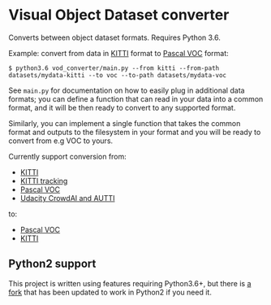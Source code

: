 # Visual Object Dataset converter

Converts between object dataset formats. Requires Python 3.6.

Example: convert from data in [KITTI](http://www.cvlibs.net/datasets/kitti/eval_object.php) format to
[Pascal VOC](http://host.robots.ox.ac.uk/pascal/VOC/voc2012/htmldoc/index.html) format:

```
$ python3.6 vod_converter/main.py --from kitti --from-path datasets/mydata-kitti --to voc --to-path datasets/mydata-voc
```

See `main.py` for documentation on how to easily plug in additional data formats; you can define a function
that can read in your data into a common format, and it will be then ready to convert to any supported format.

Similarly, you can implement a single function that takes the common format and outputs to the filesystem in
your format and you will be ready to convert from e.g VOC to yours.

Currently support conversion from:

- [KITTI](http://www.cvlibs.net/datasets/kitti/eval_object.php)
- [KITTI tracking](http://www.cvlibs.net/datasets/kitti/eval_tracking.php)
- [Pascal VOC](http://host.robots.ox.ac.uk/pascal/VOC/voc2012/htmldoc/index.html)
- [Udacity CrowdAI and AUTTI](https://github.com/udacity/self-driving-car/tree/master/annotations)

to:

- [Pascal VOC](http://host.robots.ox.ac.uk/pascal/VOC/voc2012/htmldoc/index.html)
- [KITTI](http://www.cvlibs.net/datasets/kitti/eval_object.php)

## Python2 support

This project is written using features requiring Python3.6+, but there is [a fork](https://github.com/nghiattran/vod-converter) that has been updated to work in Python2 if you need it.

